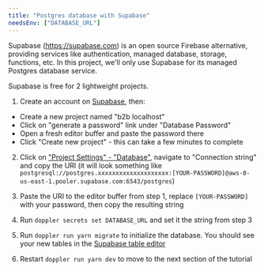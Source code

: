 ```yaml
---
title: "Postgres database with Supabase"
needsEnv: ["DATABASE_URL"]
---
```


Supabase (<a href="https://supabase.com" >https://supabase.com</a>) is an open source Firebase alternative, providing services like authentication, managed database, storage, functions, etc. In this project, we'll only use Supabase for its managed Postgres database service.

Supabase is free for 2 lightweight projects.

1. Create an account on <a href="https://supabase.com" >Supabase</a>, then:

- Create a new project named "b2b localhost"
- Click on "generate a password" link under "Database Password"
- Open a fresh editor buffer and paste the password there
- Click "Create new project" - this can take a few minutes to complete

2. Click on <a href="https://app.supabase.com/project/_/settings/database" >"Project Settings" - "Database"</a>, navigate to "Connection string" and copy the URI (it will look something like `postgresql://postgres.xxxxxxxxxxxxxxxxxxxx:[YOUR-PASSWORD]@aws-0-us-east-1.pooler.supabase.com:6543/postgres`)

3. Paste the URI to the editor buffer from step 1, replace `[YOUR-PASSWORD]` with your password, then copy the resulting string

4. Run `doppler secrets set DATABASE_URL` and set it the string from step 3

5. Run `doppler run yarn migrate` to initialize the database. You should see your new tables in the <a href="https://app.supabase.com/project/_/editor" >Supabase table editor</a>

6. Restart `doppler run yarn dev` to move to the next section of the tutorial

